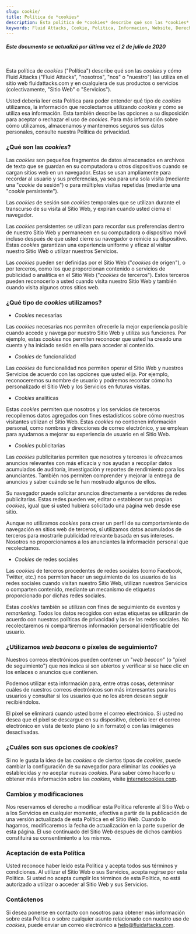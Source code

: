 ```yaml
---
slug: cookie/
title: Política de *cookies*
description: Esta política de *cookies* describe qué son las *cookies* y cómo Fluid Attacks las utiliza en el sitio web y en cualquiera de sus productos o servicios
keywords: Fluid Attacks, Cookie, Politica, Informacion, Website, Derecho
---
```


#### *Este documento se actualizó por última vez el 2 de julio de 2020*

<br />

Esta política de *cookies* ("Política") describe qué son las *cookies*
y cómo Fluid Attacks ("Fluid Attacks", "nosotros", "nos" o "nuestro")
las utiliza en el sitio web fluidattacks.com
y en cualquiera de sus productos o servicios
(colectivamente, "Sitio Web" o "Servicios").

Usted debería leer esta Política para poder entender
qué tipo de *cookies* utilizamos,
la información que recolectamos utilizando *cookies*
y cómo se utiliza esa información.
Esta también describe las opciones a su disposición para aceptar
o rechazar el uso de *cookies*.
Para más información sobre cómo utilizamos,
almacenamos y mantenemos seguros sus datos personales,
consulte nuestra Política de privacidad.

### ¿Qué son las *cookies*?

Las *cookies* son pequeños fragmentos de datos almacenados
en archivos de texto que se guardan en su computadora
u otros dispositivos cuando se cargan sitios web en un navegador.
Estas se usan ampliamente para recordar al usuario y sus preferencias,
ya sea para una sola visita (mediante una "*cookie* de sesión")
o para múltiples visitas repetidas (mediante una "*cookie* persistente").

Las *cookies* de sesión son *cookies* temporales
que se utilizan durante el transcurso de su visita al Sitio Web,
y expiran cuando usted cierra el navegador.

Las *cookies* persistentes se utilizan
para recordar sus preferencias dentro de nuestro Sitio Web
y permanecen en su computadora o dispositivo móvil
incluso después de que usted cierre su navegador o reinicie su dispositivo.
Estas *cookies* garantizan una experiencia uniforme
y eficaz al visitar nuestro Sitio Web o utilizar nuestros Servicios.

Las *cookies* pueden ser definidas por el Sitio Web ("*cookies* de origen"),
o por terceros,
como los que proporcionan contenido o servicios de publicidad
o analítica en el Sitio Web ("*cookies* de terceros").
Estos terceros pueden reconocerlo a usted cuando visita nuestro Sitio Web
y también cuando visita algunos otros sitios web.

### ¿Qué tipo de *cookies* utilizamos?

- *Cookies* necesarias

Las *cookies* necesarias nos permiten ofrecerle
la mejor experiencia posible cuando accede
y navega por nuestro Sitio Web y utiliza sus funciones.
Por ejemplo, estas *cookies* nos permiten reconocer que usted
ha creado una cuenta y ha iniciado sesión en ella para acceder al contenido.

- *Cookies* de funcionalidad

Las *cookies* de funcionalidad nos permiten operar el Sitio Web
y nuestros Servicios de acuerdo con las opciones que usted elija.
Por ejemplo,
reconoceremos su nombre de usuario
y podremos recordar cómo ha personalizado el Sitio Web
y los Servicios en futuras visitas.

- *Cookies* analíticas

Estas *cookies* permiten que nosotros y los servicios de terceros
recopilemos datos agregados con fines estadísticos
sobre cómo nuestros visitantes utilizan el Sitio Web.
Estas *cookies* no contienen información personal,
como nombres y direcciones de correo electrónico,
y se emplean para ayudarnos a mejorar su experiencia de usuario
en el Sitio Web.

- *Cookies* publicitarias

Las *cookies* publicitarias permiten que nosotros
y terceros le ofrezcamos anuncios relevantes con más eficacia
y nos ayudan a recopilar datos acumulados de auditoría,
investigación y reportes de rendimiento para los anunciantes.
También nos permiten comprender y mejorar la entrega de anuncios
y saber cuándo se le han mostrado algunos de ellos.

Su navegador puede solicitar anuncios
directamente a servidores de redes publicitarias.
Estas redes pueden ver, editar o establecer sus propias *cookies*,
igual que si usted hubiera solicitado una página web desde ese sitio.

Aunque no utilizamos *cookies* para crear un perfil
de su comportamiento de navegación en sitios web de terceros,
sí utilizamos datos acumulados de terceros
para mostrarle publicidad relevante basada en sus intereses.
Nosotros no proporcionamos
a los anunciantes la información personal que recolectamos.

- *Cookies* de redes sociales

Las *cookies* de terceros procedentes de redes sociales
(como Facebook, Twitter, etc.)
nos permiten hacer un seguimiento de los usuarios
de las redes sociales cuando visitan nuestro Sitio Web,
utilizan nuestros Servicios o comparten contenido,
mediante un mecanismo de etiquetas proporcionado por dichas redes sociales.

Estas *cookies* también se utilizan
con fines de seguimiento de eventos y *remarketing*.
Todos los datos recogidos con estas etiquetas se utilizarán
de acuerdo con nuestras políticas de privacidad
y las de las redes sociales.
No recolectaremos ni compartiremos información personal
identificable del usuario.

### ¿Utilizamos *web beacons* o píxeles de seguimiento?

Nuestros correos electrónicos
pueden contener un "*web beacon*" (o "píxel de seguimiento")
que nos indica si son abiertos y verificar si se hace clic
en los enlaces o anuncios que contienen.

Podemos utilizar esta información para, entre otras cosas,
determinar cuáles de nuestros correos electrónicos
son más interesantes para los usuarios
y consultar si los usuarios que no los abren desean seguir recibiéndolos.

El píxel se eliminará cuando usted borre el correo electrónico.
Si usted no desea que el píxel se descargue en su dispositivo,
debería leer el correo electrónico en vista de texto plano
(o sin formato) o con las imágenes desactivadas.

### ¿Cuáles son sus opciones de *cookies*?

Si no le gusta la idea de las *cookies*
o de ciertos tipos de *cookies*, puede cambiar la configuración
de su navegador para eliminar las *cookies* ya establecidas
y no aceptar nuevas *cookies*.
Para saber cómo hacerlo u obtener más información sobre las *cookies*,
visite [internetcookies.com](https://www.internetcookies.com/).

### Cambios y modificaciones

Nos reservamos el derecho a modificar esta Política referente
al Sitio Web o a los Servicios en cualquier momento,
efectiva a partir de la publicación de una versión actualizada
de esta Política en el Sitio Web.
Cuando lo hagamos,
modificaremos la fecha de actualización en la parte superior de esta página.
El uso continuado del Sitio Web después de dichos cambios
constituirá su consentimiento a los mismos.

### Aceptación de esta Política

Usted reconoce haber leído esta Política
y acepta todos sus términos y condiciones.
Al utilizar el Sitio Web o sus Servicios,
acepta regirse por esta Política.
Si usted no acepta cumplir los términos de esta Política,
no está autorizado a utilizar o acceder al Sitio Web y sus Servicios.

### Contáctenos

Si desea ponerse en contacto con nosotros
para obtener más información sobre esta Política
o sobre cualquier asunto relacionado con nuestro uso de *cookies*,
puede enviar un correo electrónico a help@fluidattacks.com.